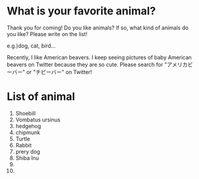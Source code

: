 # What is your favorite animal?

Thank you for coming!
Do you like animals? If so, what kind of animals do you like? Please write on the list!

e.g.)dog, cat, bird...

Recently, I like American beavers. I keep seeing pictures of baby American beavers on Twitter because they are so cute. Please search for "アメリカビーバー" or "チビーバー" on Twitter!

# List of animal

1. Shoebill
2. Vombatus ursinus
3. hedgehog
4. chipmunk
5. Turtle
6. Rabbit
7. prery dog
8. Shiba Inu
9.
10.
